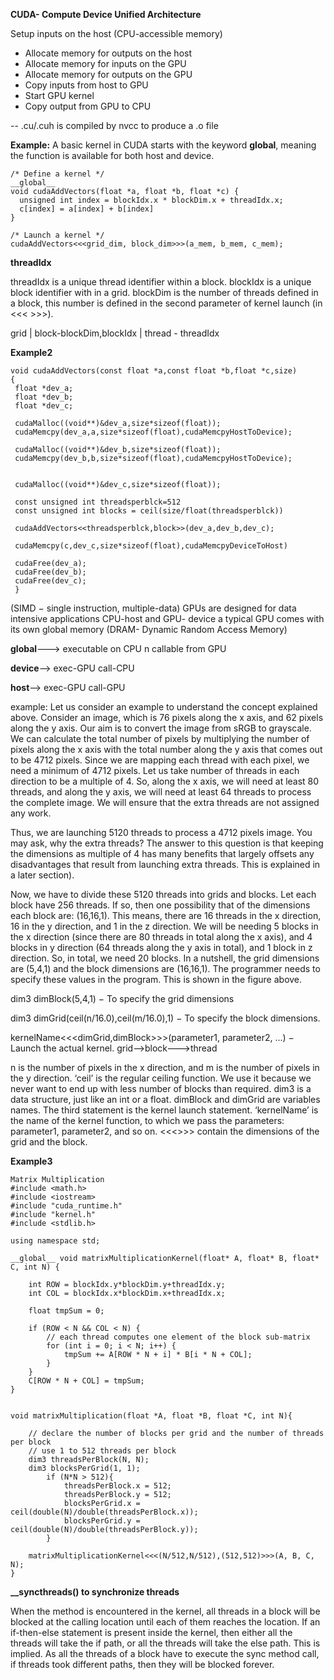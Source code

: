 **CUDA- Compute Device Unified Architecture**

Setup inputs on the host (CPU-accessible memory)
- Allocate memory for outputs on the host
- Allocate memory for inputs on the GPU
- Allocate memory for outputs on the GPU
- Copy inputs from host to GPU
- Start GPU kernel
- Copy output from GPU to CPU

-- .cu/.cuh is compiled by nvcc to produce a .o file

**Example:**
A basic kernel in CUDA starts with the keyword __global__, meaning the function is available for both host and device.

```
/* Define a kernel */
__global__ 
void cudaAddVectors(float *a, float *b, float *c) {
  unsigned int index = blockIdx.x * blockDim.x + threadIdx.x;
  c[index] = a[index] + b[index]
}

/* Launch a kernel */
cudaAddVectors<<<grid_dim, block_dim>>>(a_mem, b_mem, c_mem);
```

**threadIdx**

threadIdx is a unique thread identifier within a block. blockIdx is a unique block identifier with in a grid. blockDim is the number of threads defined in a block, this number is defined in the second parameter of kernel launch (in <<< >>>). 

grid
|
block-blockDim,blockIdx
|
thread - threadIdx

**Example2**
```
void cudaAddVectors(const float *a,const float *b,float *c,size)
{
 float *dev_a;
 float *dev_b;
 float *dev_c;
 
 cudaMalloc((void**)&dev_a,size*sizeof(float));
 cudaMemcpy(dev_a,a,size*sizeof(float),cudaMemcpyHostToDevice);
 
 cudaMalloc((void**)&dev_b,size*sizeof(float));
 cudaMemcpy(dev_b,b,size*sizeof(float),cudaMemcpyHostToDevice);

 
 cudaMalloc((void**)&dev_c,size*sizeof(float));
 
 const unsigned int threadsperblck=512
 const unsigned int blocks = ceil(size/float(threadsperblck))
 
 cudaAddVectors<<threadsperblck,block>>(dev_a,dev_b,dev_c);
 
 cudaMemcpy(c,dev_c,size*sizeof(float),cudaMemcpyDeviceToHost)
 
 cudaFree(dev_a);
 cudaFree(dev_b);
 cudaFree(dev_c);
 }
 ```
 
 (SIMD − single instruction, multiple-data)
 GPUs are designed for data intensive applications
 CPU-host and GPU- device
 a typical GPU comes with its own global memory (DRAM- Dynamic Random Access Memory)
 
 __global__---> executable on CPU n callable from GPU
 
 __device__--> exec-GPU call-CPU
 
 __host__--> exec-GPU call-GPU
 
 example:
 Let us consider an example to understand the concept explained above. Consider an image, which is 76 pixels along the x axis, and 62 pixels along the y axis. Our aim is to convert the image from sRGB to grayscale. We can calculate the total number of pixels by multiplying the number of pixels along the x axis with the total number along the y axis that comes out to be 4712 pixels. Since we are mapping each thread with each pixel, we need a minimum of 4712 pixels. Let us take number of threads in each direction to be a multiple of 4. So, along the x axis, we will need at least 80 threads, and along the y axis, we will need at least 64 threads to process the complete image. We will ensure that the extra threads are not assigned any work.

Thus, we are launching 5120 threads to process a 4712 pixels image. You may ask, why the extra threads? The answer to this question is that keeping the dimensions as multiple of 4 has many benefits that largely offsets any disadvantages that result from launching extra threads. This is explained in a later section).

Now, we have to divide these 5120 threads into grids and blocks. Let each block have 256 threads. If so, then one possibility that of the dimensions each block are: (16,16,1). This means, there are 16 threads in the x direction, 16 in the y direction, and 1 in the z direction. We will be needing 5 blocks in the x direction (since there are 80 threads in total along the x axis), and 4 blocks in y direction (64 threads along the y axis in total), and 1 block in z direction. So, in total, we need 20 blocks. In a nutshell, the grid dimensions are (5,4,1) and the block dimensions are (16,16,1). The programmer needs to specify these values in the program. This is shown in the figure above.

dim3 dimBlock(5,4,1) − To specify the grid dimensions

dim3 dimGrid(ceil(n/16.0),ceil(m/16.0),1) − To specify the block dimensions.

kernelName<<<dimGrid,dimBlock>>>(parameter1, parameter2, ...) − Launch the actual kernel.
grid-->block--->thread

n is the number of pixels in the x direction, and m is the number of pixels in the y direction. ‘ceil’ is the regular ceiling function. We use it because we never want to end up with less number of blocks than required. dim3 is a data structure, just like an int or a float. dimBlock and dimGrid are variables names. The third statement is the kernel launch statement. ‘kernelName’ is the name of the kernel function, to which we pass the parameters: parameter1, parameter2, and so on. <<<>>> contain the dimensions of the grid and the block.

**Example3**
```
Matrix Multiplication
#include <math.h>
#include <iostream>
#include "cuda_runtime.h"
#include "kernel.h"
#include <stdlib.h>

using namespace std;

__global__ void matrixMultiplicationKernel(float* A, float* B, float* C, int N) {

    int ROW = blockIdx.y*blockDim.y+threadIdx.y;
    int COL = blockIdx.x*blockDim.x+threadIdx.x;

    float tmpSum = 0;

    if (ROW < N && COL < N) {
        // each thread computes one element of the block sub-matrix
        for (int i = 0; i < N; i++) {
            tmpSum += A[ROW * N + i] * B[i * N + COL];
        }
    }
    C[ROW * N + COL] = tmpSum;
}


void matrixMultiplication(float *A, float *B, float *C, int N){

    // declare the number of blocks per grid and the number of threads per block
    // use 1 to 512 threads per block
    dim3 threadsPerBlock(N, N);
    dim3 blocksPerGrid(1, 1);
        if (N*N > 512){
            threadsPerBlock.x = 512;
            threadsPerBlock.y = 512;
            blocksPerGrid.x = ceil(double(N)/double(threadsPerBlock.x));
            blocksPerGrid.y = ceil(double(N)/double(threadsPerBlock.y));
        }

    matrixMultiplicationKernel<<<(N/512,N/512),(512,512)>>>(A, B, C, N);
}
```

**__syncthreads() to synchronize threads**

When the method is encountered in the kernel, all threads in a block will be blocked at the calling location until each of them reaches the location.
If an if-then-else statement is present inside the kernel, then either all the threads will take the if path, or all the threads will take the else path. This is implied. As all the threads of a block have to execute the sync method call, if threads took different paths, then they will be blocked forever.
